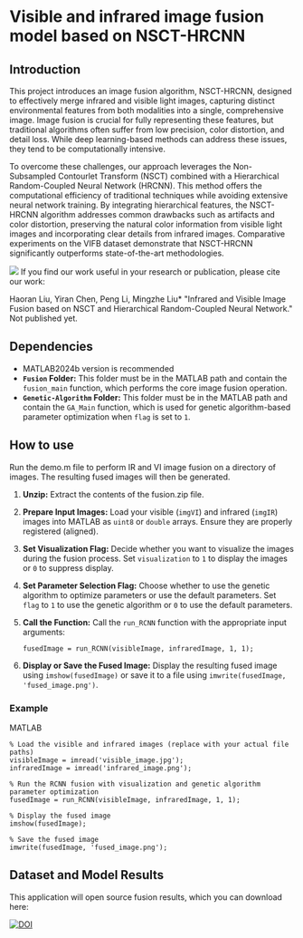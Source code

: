 # Visible and infrared image fusion model based on NSCT-HRCNN

## Introduction
This project introduces an image fusion algorithm, NSCT-HRCNN, designed to effectively merge infrared and visible light images, capturing distinct environmental features from both modalities into a single, comprehensive image. Image fusion is crucial for fully representing these features, but traditional algorithms often suffer from low precision, color distortion, and detail loss. While deep learning-based methods can address these issues, they tend to be computationally intensive.

To overcome these challenges, our approach leverages the Non-Subsampled Contourlet Transform (NSCT) combined with a Hierarchical Random-Coupled Neural Network (HRCNN). This method offers the computational efficiency of traditional techniques while avoiding extensive neural network training. By integrating hierarchical features, the NSCT-HRCNN algorithm addresses common drawbacks such as artifacts and color distortion, preserving the natural color information from visible light images and incorporating clear details from infrared images. Comparative experiments on the VIFB dataset demonstrate that NSCT-HRCNN significantly outperforms state-of-the-art methodologies.

![](README.png)
If you find our work useful in your research or publication, please cite our work:

Haoran Liu, Yiran Chen, Peng Li, Mingzhe Liu* "Infrared and Visible Image Fusion based on NSCT and Hierarchical Random-Coupled Neural Network." Not published yet.

## Dependencies

*	MATLAB2024b version is recommended
*   **`Fusion` Folder:** This folder must be in the MATLAB path and contain the `fusion_main` function, which performs the core image fusion operation.
*   **`Genetic-Algorithm` Folder:** This folder must be in the MATLAB path and contain the `GA_Main` function, which is used for genetic algorithm-based parameter optimization when `flag` is set to `1`.


## How to use

Run the demo.m file to perform IR and VI image fusion on a directory of images. The resulting fused images will then be generated.
1.  **Unzip:** Extract the contents of the fusion.zip file.
2.  **Prepare Input Images:** Load your visible (`imgVI`) and infrared (`imgIR`) images into MATLAB as `uint8` or `double` arrays.  Ensure they are properly registered (aligned).
3.  **Set Visualization Flag:** Decide whether you want to visualize the images during the fusion process. Set `visualization` to `1` to display the images or `0` to suppress display.
4.  **Set Parameter Selection Flag:** Choose whether to use the genetic algorithm to optimize parameters or use the default parameters. Set `flag` to `1` to use the genetic algorithm or `0` to use the default parameters.
5.  **Call the Function:** Call the `run_RCNN` function with the appropriate input arguments:
        
    ```
    fusedImage = run_RCNN(visibleImage, infraredImage, 1, 1);
6.  **Display or Save the Fused Image:**  Display the resulting fused image using `imshow(fusedImage)` or save it to a file using `imwrite(fusedImage, 'fused_image.png')`.

### Example
MATLAB
   ```
% Load the visible and infrared images (replace with your actual file paths)
visibleImage = imread('visible_image.jpg');
infraredImage = imread('infrared_image.png');

% Run the RCNN fusion with visualization and genetic algorithm parameter optimization
fusedImage = run_RCNN(visibleImage, infraredImage, 1, 1);

% Display the fused image
imshow(fusedImage);

% Save the fused image
imwrite(fusedImage, 'fused_image.png');
   ```
## Dataset and Model Results

This application will open source fusion results, which you can download here:

[![DOI](https://zenodo.org/badge/DOI/10.5281/zenodo.14921832.svg)](https://doi.org/10.5281/zenodo.14921832)
